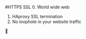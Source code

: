 #HTTPS SSL
0. World wide web
1. HAproxy SSL termination
2. No loophole in your website traffic




